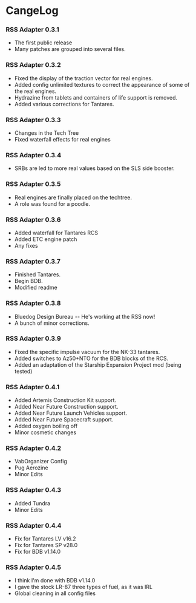 # CangeLog

### RSS Adapter 0.3.1

- The first public release
- Many patches are grouped into several files.

### RSS Adapter 0.3.2

- Fixed the display of the traction vector for real engines.
- Added config unlimited textures to correct the appearance of some of the real engines.
- Hydrazine from tablets and containers of life support is removed.
- Added various corrections for Tantares.

### RSS Adapter 0.3.3

- Changes in the Tech Tree
- Fixed waterfall effects for real engines

### RSS Adapter 0.3.4

- SRBs are led to more real values based on the SLS side booster.

### RSS Adapter 0.3.5

- Real engines are finally placed on the techtree.
- A role was found for a poodle.

### RSS Adapter 0.3.6

- Added waterfall for Tantares RCS
- Added ETC engine patch
- Any fixes

### RSS Adapter 0.3.7

- Finished Tantares.
- Begin BDB.
- Modified readme

### RSS Adapter 0.3.8

- Bluedog Design Bureau -- He's working at the RSS now!
- A bunch of minor corrections.

### RSS Adapter 0.3.9

- Fixed the specific impulse vacuum for the NK-33 tantares.
- Added switches to Az50+NTO for the BDB blocks of the RCS.
- Added an adaptation of the Starship Expansion Project mod (being tested)

### RSS Adapter 0.4.1

- Added Artemis Construction Kit support.
- Added Near Future Construction support.
- Added Near Future Launch Vehicles support.
- Added Near Future Spacecraft support.
- Added oxygen boiling off
- Minor cosmetic changes

### RSS Adapter 0.4.2

- VabOrganizer Config
- Pug Aerozine
- Minor Edits

### RSS Adapter 0.4.3

- Added Tundra
- Minor Edits

### RSS Adapter 0.4.4

- Fix for Tantares LV v16.2
- Fix for Tantares SP v28.0
- Fix for BDB v1.14.0

### RSS Adapter 0.4.5

- I think I'm done with BDB v1.14.0
- I gave the stock LR-87 three types of fuel, as it was IRL
- Global cleaning in all config files
